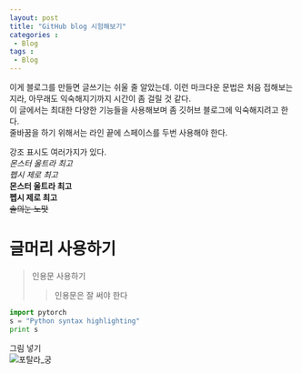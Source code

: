 ```yaml
---
layout: post
title: "GitHub blog 시험해보기"
categories : 
 - Blog
tags : 
 - Blog
---
```

이게 블로그를 만들면 글쓰기는 쉬울 줄 알았는데. 이런 마크다운 문법은 처음 접해보는지라, 아무래도 익숙해지기까지 시간이 좀 걸릴 것 같다.  
이 글에서는 최대한 다양한 기능들을 사용해보며 좀 깃허브 블로그에 익숙해지려고 한다.  
줄바꿈을 하기 위해서는 라인 끝에 스페이스를 두번 사용해야 한다.  
  
  
강조 표시도 여러가지가 있다.  
*몬스터 울트라 최고*  
_펩시 제로 최고_  
**몬스터 울트라 최고**  
__펩시 제로 최고__  
~~솔의눈 노맛~~  

# 글머리 사용하기    

> 인용문 사용하기
>> 인용문은 잘 써야 한다
    
```python
import pytorch
s = "Python syntax highlighting"
print s
```
  
그림 넣기  
![포탈라_궁](https://user-images.githubusercontent.com/53795870/110945607-3d748b80-8381-11eb-9a17-bfad3b8b3076.jpg)
  
  